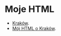 # Moje HTML

* [Kraków](Krakow/README.adoc).
* [Mój HTML o Kraków](https://Kotekduzy.github.io/WBzylzaliczenie/).

